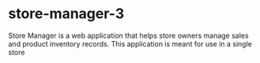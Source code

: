 # store-manager-3
Store Manager is a web application that helps store owners manage sales and product inventory records. This application is meant for use in a single store
